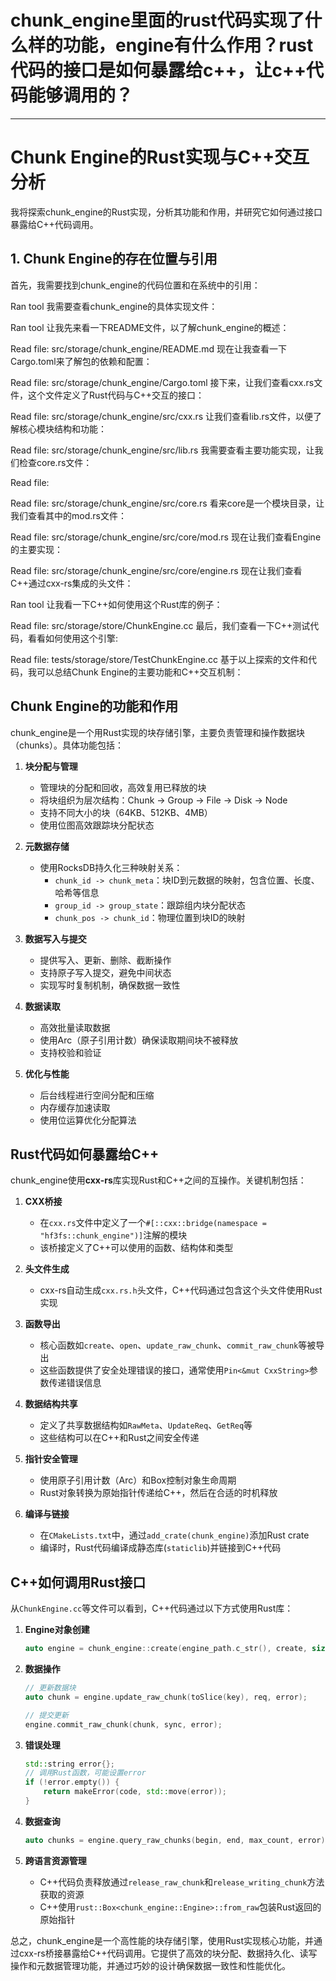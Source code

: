 # chunk_engine里面的rust代码实现了什么样的功能，engine有什么作用？rust代码的接口是如何暴露给c++，让c++代码能够调用的？

--- 


# Chunk Engine的Rust实现与C++交互分析

我将探索chunk_engine的Rust实现，分析其功能和作用，并研究它如何通过接口暴露给C++代码调用。

## 1. Chunk Engine的存在位置与引用

首先，我需要找到chunk_engine的代码位置和在系统中的引用：

Ran tool
我需要查看chunk_engine的具体实现文件：

Ran tool
让我先来看一下README文件，以了解chunk_engine的概述：

Read file: src/storage/chunk_engine/README.md
现在让我查看一下Cargo.toml来了解包的依赖和配置：

Read file: src/storage/chunk_engine/Cargo.toml
接下来，让我们查看cxx.rs文件，这个文件定义了Rust代码与C++交互的接口：

Read file: src/storage/chunk_engine/src/cxx.rs
让我们查看lib.rs文件，以便了解核心模块结构和功能：

Read file: src/storage/chunk_engine/src/lib.rs
我需要查看主要功能实现，让我们检查core.rs文件：

Read file: 

Read file: src/storage/chunk_engine/src/core.rs
看来core是一个模块目录，让我们查看其中的mod.rs文件：

Read file: src/storage/chunk_engine/src/core/mod.rs
现在让我们查看Engine的主要实现：

Read file: src/storage/chunk_engine/src/core/engine.rs
现在让我们查看C++通过cxx-rs集成的头文件：

Ran tool
让我看一下C++如何使用这个Rust库的例子：

Read file: src/storage/store/ChunkEngine.cc
最后，我们查看一下C++测试代码，看看如何使用这个引擎:

Read file: tests/storage/store/TestChunkEngine.cc
基于以上探索的文件和代码，我可以总结Chunk Engine的主要功能和C++交互机制：

## Chunk Engine的功能和作用

chunk_engine是一个用Rust实现的块存储引擎，主要负责管理和操作数据块（chunks）。具体功能包括：

1. **块分配与管理**
   - 管理块的分配和回收，高效复用已释放的块
   - 将块组织为层次结构：Chunk → Group → File → Disk → Node
   - 支持不同大小的块（64KB、512KB、4MB）
   - 使用位图高效跟踪块分配状态

2. **元数据存储**
   - 使用RocksDB持久化三种映射关系：
     - `chunk_id -> chunk_meta`：块ID到元数据的映射，包含位置、长度、哈希等信息
     - `group_id -> group_state`：跟踪组内块分配状态
     - `chunk_pos -> chunk_id`：物理位置到块ID的映射

3. **数据写入与提交**
   - 提供写入、更新、删除、截断操作
   - 支持原子写入提交，避免中间状态
   - 实现写时复制机制，确保数据一致性

4. **数据读取**
   - 高效批量读取数据
   - 使用Arc（原子引用计数）确保读取期间块不被释放
   - 支持校验和验证

5. **优化与性能**
   - 后台线程进行空间分配和压缩
   - 内存缓存加速读取
   - 使用位运算优化分配算法

## Rust代码如何暴露给C++

chunk_engine使用**cxx-rs**库实现Rust和C++之间的互操作。关键机制包括：

1. **CXX桥接**
   - 在`cxx.rs`文件中定义了一个`#[::cxx::bridge(namespace = "hf3fs::chunk_engine")]`注解的模块
   - 该桥接定义了C++可以使用的函数、结构体和类型

2. **头文件生成**
   - cxx-rs自动生成`cxx.rs.h`头文件，C++代码通过包含这个头文件使用Rust实现

3. **函数导出**
   - 核心函数如`create`、`open`、`update_raw_chunk`、`commit_raw_chunk`等被导出
   - 这些函数提供了安全处理错误的接口，通常使用`Pin<&mut CxxString>`参数传递错误信息

4. **数据结构共享**
   - 定义了共享数据结构如`RawMeta`、`UpdateReq`、`GetReq`等
   - 这些结构可以在C++和Rust之间安全传递

5. **指针安全管理**
   - 使用原子引用计数（Arc）和Box控制对象生命周期
   - Rust对象转换为原始指针传递给C++，然后在合适的时机释放

6. **编译与链接**
   - 在`CMakeLists.txt`中，通过`add_crate(chunk_engine)`添加Rust crate
   - 编译时，Rust代码编译成静态库(`staticlib`)并链接到C++代码

## C++如何调用Rust接口

从`ChunkEngine.cc`等文件可以看到，C++代码通过以下方式使用Rust库：

1. **Engine对象创建**
   ```cpp
   auto engine = chunk_engine::create(engine_path.c_str(), create, sizeof(ChainId), error);
   ```

2. **数据操作**
   ```cpp
   // 更新数据块
   auto chunk = engine.update_raw_chunk(toSlice(key), req, error);
   
   // 提交更新
   engine.commit_raw_chunk(chunk, sync, error);
   ```

3. **错误处理**
   ```cpp
   std::string error{};
   // 调用Rust函数，可能设置error
   if (!error.empty()) {
       return makeError(code, std::move(error));
   }
   ```

4. **数据查询**
   ```cpp
   auto chunks = engine.query_raw_chunks(begin, end, max_count, error);
   ```

5. **跨语言资源管理**
   - C++代码负责释放通过`release_raw_chunk`和`release_writing_chunk`方法获取的资源
   - C++使用`rust::Box<chunk_engine::Engine>::from_raw`包装Rust返回的原始指针

总之，chunk_engine是一个高性能的块存储引擎，使用Rust实现核心功能，并通过cxx-rs桥接暴露给C++代码调用。它提供了高效的块分配、数据持久化、读写操作和元数据管理功能，并通过巧妙的设计确保数据一致性和性能优化。
